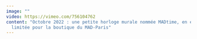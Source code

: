 ```yaml
---
image: ""
video: https://vimeo.com/756104762
content: "Octobre 2022 : une petite horloge murale nommée MADtime, en édition
  limitée pour la boutique du MAD-Paris"
---
```

